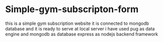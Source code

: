 # Simple-gym-subscripton-form
this is a simple gym subscription website it is connected to mongodb database
and it is ready to serve at local server
i have used pug as data engine and mongodb as database
express as nodejs backend framework
